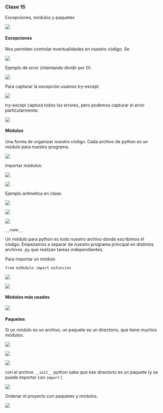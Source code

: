 ### Clase 15
Excepciones, módulos y paquetes

![](111-assets/ppt-83-tecnicas.png)

#### Excepciones
Nos permiten controlar eventualidades en nuestro código. Se 

![](111-assets/ppt-84-tecnicas.png)

Ejemplo de error (intentando dividir por 0):

![](111-assets/ppt-85-tecnicas.png)

Para capturar la excepción usamos try-except

![](111-assets/ppt-86-tecnicas.png)

try-except captura todos los errores, pero podemos capturar el error particularmente:

![](111-assets/ppt-87-tecnicas.png)

#### Módulos
Una forma de organizar nuestro código. Cada archivo de python es un módulo para nuestro programa.

![](111-assets/ppt-88-tecnicas.png)

Importar módulos:

![](111-assets/ppt-89-tecnicas.png)

![](111-assets/ppt-90-tecnicas.png)

Ejemplo aritmetica en clase:

![](111-assets/ppt-92-tecnicas.png)

![](111-assets/ppt-91-tecnicas.png)

![](111-assets/ppt-93-tecnicas.png)

` __name__ `

Un módulo para python es todo nuestro archivo donde escribimos el código. Empezamos a separar de nuestro programa principal en distintos archivos .py que realizan tareas independientes.

Para importar un módulo

` from miModulo import miFuncion `

![](111-assets/ppt-94-tecnicas.png)


![](111-assets/ppt-95-tecnicas.png)


#### Módulos más usados

![](111-assets/ppt-96-tecnicas.png)

#### Paquetes
Si un módulo es un archivo, un paquete es un directorio, que tiene muchos módulos.

![](111-assets/ppt-97-tecnicas.png)

![](111-assets/ppt-98-tecnicas.png)

![](111-assets/ppt-99-tecnicas.png)

con el archivo ` __init__ ` python sabe que ese directorio es un paquete (y se puede importar con ` import ` )

![](111-assets/ppt-100-tecnicas.png)

Ordenar el proyecto con paquetes y módulos.

![](111-assets/ppt-101-tecnicas.png)

